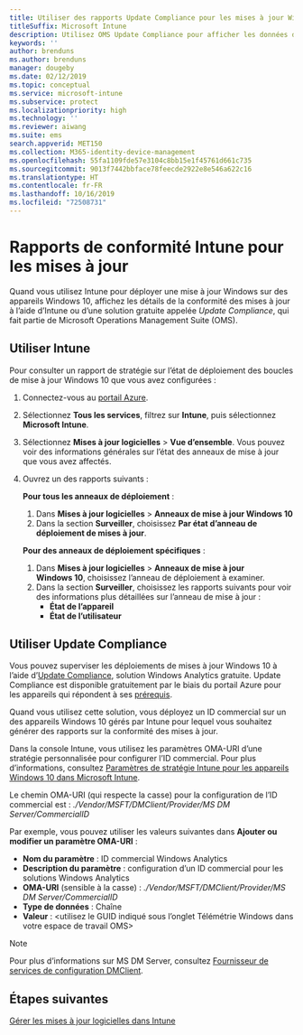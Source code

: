 ```yaml
---
title: Utiliser des rapports Update Compliance pour les mises à jour Windows dans Microsoft Intune
titleSuffix: Microsoft Intune
description: Utilisez OMS Update Compliance pour afficher les données de rapport des mises à jour Windows que vous déployez avec Intune.
keywords: ''
author: brenduns
ms.author: brenduns
manager: dougeby
ms.date: 02/12/2019
ms.topic: conceptual
ms.service: microsoft-intune
ms.subservice: protect
ms.localizationpriority: high
ms.technology: ''
ms.reviewer: aiwang
ms.suite: ems
search.appverid: MET150
ms.collection: M365-identity-device-management
ms.openlocfilehash: 55fa1109fde57e3104c8bb15e1f45761d661c735
ms.sourcegitcommit: 9013f7442bbface78feecde2922e8e546a622c16
ms.translationtype: HT
ms.contentlocale: fr-FR
ms.lasthandoff: 10/16/2019
ms.locfileid: "72508731"
---
```

# <a name="intune-compliance-reports-for-updates"></a>Rapports de conformité Intune pour les mises à jour
Quand vous utilisez Intune pour déployer une mise à jour Windows sur des appareils Windows 10, affichez les détails de la conformité des mises à jour à l’aide d’Intune ou d’une solution gratuite appelée *Update Compliance*, qui fait partie de Microsoft Operations Management Suite (OMS).

## <a name="use-intune"></a>Utiliser Intune
Pour consulter un rapport de stratégie sur l’état de déploiement des boucles de mise à jour Windows 10 que vous avez configurées : 
1. Connectez-vous au [portail Azure](https://portal.azure.com/).
2. Sélectionnez **Tous les services**, filtrez sur **Intune**, puis sélectionnez **Microsoft Intune**.
3. Sélectionnez **Mises à jour logicielles** > **Vue d’ensemble**. Vous pouvez voir des informations générales sur l’état des anneaux de mise à jour que vous avez affectés.
4. Ouvrez un des rapports suivants :  

   **Pour tous les anneaux de déploiement** :
   1. Dans **Mises à jour logicielles** > **Anneaux de mise à jour Windows 10**
   2. Dans la section **Surveiller**, choisissez **Par état d’anneau de déploiement de mises à jour**.  

   **Pour des anneaux de déploiement spécifiques** :  

   1. Dans **Mises à jour logicielles** > **Anneaux de mise à jour Windows 10**, choisissez l’anneau de déploiement à examiner.  
   2. Dans la section **Surveiller**, choisissez les rapports suivants pour voir des informations plus détaillées sur l’anneau de mise à jour :  
      - **État de l’appareil**  
      - **État de l’utilisateur**  

## <a name="use-update-compliance"></a>Utiliser Update Compliance
Vous pouvez superviser les déploiements de mises à jour Windows 10 à l’aide d’[Update Compliance](https://technet.microsoft.com/itpro/windows/manage/update-compliance-monitor), solution Windows Analytics gratuite. Update Compliance est disponible gratuitement par le biais du portail Azure pour les appareils qui répondent à ses [prérequis](https://docs.microsoft.com/windows/deployment/update/update-compliance-get-started#update-compliance-prerequisites).  

Quand vous utilisez cette solution, vous déployez un ID commercial sur un des appareils Windows 10 gérés par Intune pour lequel vous souhaitez générer des rapports sur la conformité des mises à jour.  

Dans la console Intune, vous utilisez les paramètres OMA-URI d’une stratégie personnalisée pour configurer l’ID commercial. Pour plus d’informations, consultez [Paramètres de stratégie Intune pour les appareils Windows 10 dans Microsoft Intune](https://docs.microsoft.com/intune-classic/deploy-use/windows-10-policy-settings-in-microsoft-intune).  

Le chemin OMA-URI (qui respecte la casse) pour la configuration de l’ID commercial est : *./Vendor/MSFT/DMClient/Provider/MS DM Server/CommercialID*  

Par exemple, vous pouvez utiliser les valeurs suivantes dans **Ajouter ou modifier un paramètre OMA-URI** :
- **Nom du paramètre** : ID commercial Windows Analytics
- **Description du paramètre** : configuration d’un ID commercial pour les solutions Windows Analytics
- **OMA-URI** (sensible à la casse) : *./Vendor/MSFT/DMClient/Provider/MS DM Server/CommercialID*
- **Type de données** : Chaîne
- **Valeur** : \<utilisez le GUID indiqué sous l’onglet Télémétrie Windows dans votre espace de travail OMS>
 
> [!NOTE]  
> Pour plus d’informations sur MS DM Server, consultez [Fournisseur de services de configuration DMClient]( https://docs.microsoft.com/windows/client-management/mdm/dmclient-csp).

## <a name="next-steps"></a>Étapes suivantes
[Gérer les mises à jour logicielles dans Intune](windows-update-for-business-configure.md)

